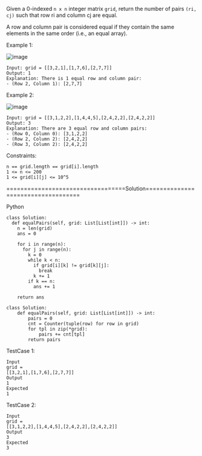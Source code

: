 Given a 0-indexed ```n x n``` integer matrix ```grid```, return the number of pairs ```(ri, cj)``` such that row ri and column cj are equal.

A row and column pair is considered equal if they contain the same elements in the same order (i.e., an equal array).

 
Example 1:

![image](https://github.com/Pughal/leetcode_solutions/assets/22728867/600b1fe6-cd7c-4d0b-adb5-6ee11d567be3)

```
Input: grid = [[3,2,1],[1,7,6],[2,7,7]]
Output: 1
Explanation: There is 1 equal row and column pair:
- (Row 2, Column 1): [2,7,7]

```

Example 2:

![image](https://github.com/Pughal/leetcode_solutions/assets/22728867/9cef8d3a-2843-479b-85a9-2aa3f57d4d74)

```
Input: grid = [[3,1,2,2],[1,4,4,5],[2,4,2,2],[2,4,2,2]]
Output: 3
Explanation: There are 3 equal row and column pairs:
- (Row 0, Column 0): [3,1,2,2]
- (Row 2, Column 2): [2,4,2,2]
- (Row 3, Column 2): [2,4,2,2]
``` 

Constraints:
```
n == grid.length == grid[i].length
1 <= n <= 200
1 <= grid[i][j] <= 10^5
```


==================================Solution===================================

Python

```
class Solution:
  def equalPairs(self, grid: List[List[int]]) -> int:
    n = len(grid)
    ans = 0

    for i in range(n):
      for j in range(n):
        k = 0
        while k < n:
          if grid[i][k] != grid[k][j]:
            break
          k += 1
        if k == n:  
          ans += 1

    return ans
```

```
class Solution:
    def equalPairs(self, grid: List[List[int]]) -> int:
        pairs = 0
        cnt = Counter(tuple(row) for row in grid)
        for tpl in zip(*grid):
            pairs += cnt[tpl]
        return pairs
```

TestCase 1:
```
Input
grid =
[[3,2,1],[1,7,6],[2,7,7]]
Output
1
Expected
1
```

TestCase 2:
```
Input
grid =
[[3,1,2,2],[1,4,4,5],[2,4,2,2],[2,4,2,2]]
Output
3
Expected
3
```
